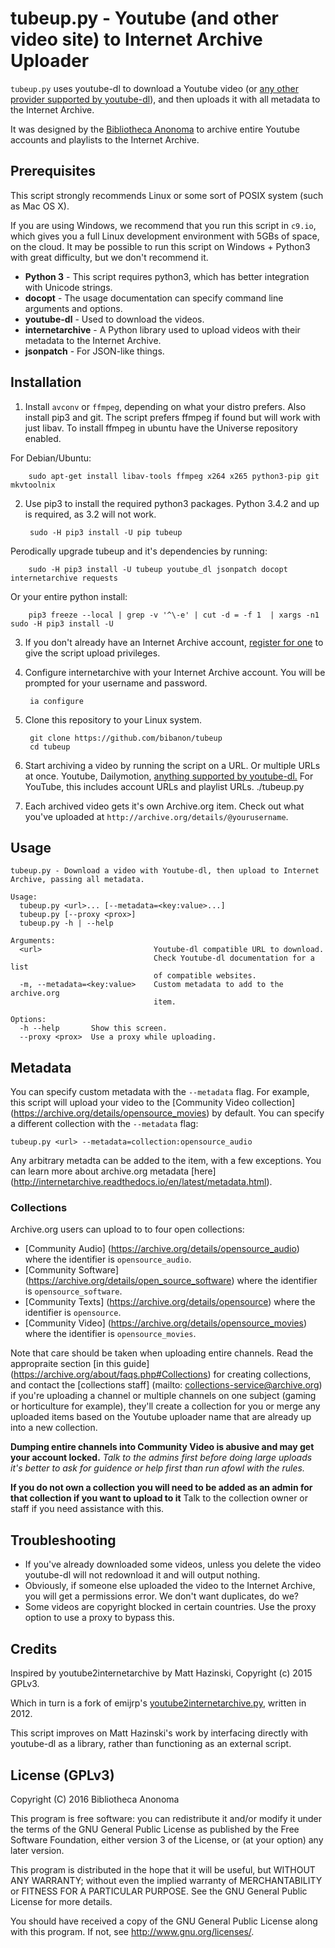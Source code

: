 tubeup.py - Youtube (and other video site) to Internet Archive Uploader
==========================================

`tubeup.py` uses youtube-dl to download a Youtube video (or [any other provider supported by youtube-dl](https://github.com/rg3/youtube-dl/blob/master/docs/supportedsites.md)), and then uploads it with all metadata to the Internet Archive.

It was designed by the [Bibliotheca Anonoma](https://github.com/bibanon/bibanon/wiki) to archive entire Youtube accounts and playlists to the Internet Archive.

## Prerequisites

This script strongly recommends Linux or some sort of POSIX system (such as Mac OS X).

If you are using Windows, we recommend that you run this script in `c9.io`, which gives you a full Linux development environment with 5GBs of space, on the cloud. It may be possible to run this script on Windows + Python3 with great difficulty, but we don't recommend it.

* **Python 3** - This script requires python3, which has better integration with Unicode strings.
* **docopt** - The usage documentation can specify command line arguments and options.
* **youtube-dl** - Used to download the videos.
* **internetarchive** - A Python library used to upload videos with their metadata to the Internet Archive.
* **jsonpatch** - For JSON-like things.

## Installation

1. Install `avconv` or `ffmpeg`, depending on what your distro prefers. Also install pip3 and git. 
   The script prefers ffmpeg if found but will work with just libav. To install ffmpeg in ubuntu have
   the Universe repository enabled.

For Debian/Ubuntu:

        sudo apt-get install libav-tools ffmpeg x264 x265 python3-pip git mkvtoolnix

2. Use pip3 to install the required python3 packages. Python 3.4.2 and up is required, as 3.2 will not work.

        sudo -H pip3 install -U pip tubeup

Perodically upgrade tubeup and it's dependencies by running:

        sudo -H pip3 install -U tubeup youtube_dl jsonpatch docopt internetarchive requests

Or your entire python install:

        pip3 freeze --local | grep -v '^\-e' | cut -d = -f 1  | xargs -n1 sudo -H pip3 install -U

3. If you don't already have an Internet Archive account, [register for one](https://archive.org/account/login.createaccount.php) to give the script upload privileges.

4. Configure internetarchive with your Internet Archive account. You will be prompted for your username and password.

        ia configure

5. Clone this repository to your Linux system.

        git clone https://github.com/bibanon/tubeup
        cd tubeup

6. Start archiving a video by running the script on a URL. Or multiple URLs at once. Youtube, Dailymotion, [anything supported by youtube-dl.](https://github.com/rg3/youtube-dl/blob/master/docs/supportedsites.md) For YouTube, this includes account URLs and playlist URLs. 
        ./tubeup.py <url>
7. Each archived video gets it's own Archive.org item. Check out what you've uploaded at `http://archive.org/details/@yourusername`.

## Usage

```
tubeup.py - Download a video with Youtube-dl, then upload to Internet Archive, passing all metadata.

Usage:
  tubeup.py <url>... [--metadata=<key:value>...]
  tubeup.py [--proxy <prox>]
  tubeup.py -h | --help

Arguments:
  <url>                         Youtube-dl compatible URL to download.
                                Check Youtube-dl documentation for a list
                                of compatible websites.
  -m, --metadata=<key:value>    Custom metadata to add to the archive.org
                                item.

Options:
  -h --help       Show this screen.
  --proxy <prox>  Use a proxy while uploading.
```

## Metadata

You can specify custom metadata with the `--metadata` flag.
For example, this script will upload your video to the [Community Video collection] (https://archive.org/details/opensource_movies) by default.
You can specify a different collection with the `--metadata` flag:

```
tubeup.py <url> --metadata=collection:opensource_audio
```

Any arbitrary metadta can be added to the item, with a few exceptions.
You can learn more about archive.org metadata [here] (http://internetarchive.readthedocs.io/en/latest/metadata.html).

### Collections

Archive.org users can upload to to four open collections:

* [Community Audio] (https://archive.org/details/opensource_audio) where the identifier is `opensource_audio`.
* [Community Software] (https://archive.org/details/open_source_software)  where the identifier is `opensource_software`.
* [Community Texts] (https://archive.org/details/opensource) where the identifier is `opensource`.
* [Community Video] (https://archive.org/details/opensource_movies) where the identifier is `opensource_movies`.

Note that care should be taken when uploading entire channels.
Read the appropraite section [in this guide] (https://archive.org/about/faqs.php#Collections) for creating collections, and contact the [collections staff] (mailto: collections-service@archive.org) if you're uploading a channel or multiple channels on one subject (gaming or horticulture for example), they'll create a collection for you or merge any uploaded items based on the Youtube uploader name that are already up into a new collection.

**Dumping entire channels into Community Video is abusive and may get your account locked.** _Talk to the admins first before doing large uploads it's better to ask for guidence or help first than run afowl with the rules._

**If you do not own a collection you will need to be added as an admin for that collection if you want to upload to it** Talk to the collection owner or staff if you need assistance with this.

## Troubleshooting

* If you've already downloaded some videos, unless you delete the video youtube-dl will not redownload it and will output nothing.
* Obviously, if someone else uploaded the video to the Internet Archive, you will get a permissions error. We don't want duplicates, do we?
* Some videos are copyright blocked in certain countries. Use the proxy option to use a proxy to bypass this.

## Credits

Inspired by youtube2internetarchive by Matt Hazinski, Copyright (c) 2015 GPLv3.

Which in turn is a fork of emijrp's [youtube2internetarchive.py](https://code.google.com/p/emijrp/source/browse/trunk/scrapers/youtube2internetarchive.py), written in 2012.

This script improves on Matt Hazinski's work by interfacing directly with youtube-dl as a library, rather than functioning as an external script.

## License (GPLv3)

Copyright (C) 2016 Bibliotheca Anonoma

This program is free software: you can redistribute it and/or modify
it under the terms of the GNU General Public License as published by
the Free Software Foundation, either version 3 of the License, or
(at your option) any later version.

This program is distributed in the hope that it will be useful,
but WITHOUT ANY WARRANTY; without even the implied warranty of
MERCHANTABILITY or FITNESS FOR A PARTICULAR PURPOSE.  See the
GNU General Public License for more details.
 
You should have received a copy of the GNU General Public License
along with this program.  If not, see <http://www.gnu.org/licenses/>.
